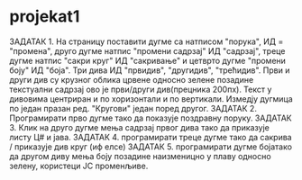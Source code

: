 # projekat1
ЗАДАТАК 1. На страницу поставити дугме са натписом "порука", ИД = "промена", друго дугме натпис "промени садрзај" ИД "садрзај", треце дугме натпис "сакри круг" ИД "сакривање" и цетврто дугме "промени боју" ИД "боја". Три дива ИД "првидив", "другидив", "трећидив". Први и други див су крузног облика црвене односно зелене позадине текстуални садрзај ово је први/други див(прецника 200пx). Текст у дивовима центриран и по хоризонтали и по вертикали. Измедју дугмица по један празан ред. "Кругови" један поред другог.  ЗАДАТАК 2. Програмирати прво дугме тако да показује поздравну поруку.  ЗАДАТАК 3. Клик на друго дугме мења садрзај првог дива тако да приказује листу Ц# и јава.  ЗАДАТАК 4. програмирати треце дугме тако да сакрива / приказује див круг (иф елсе)  ЗАДАТАК 5. програмирати дугме бојатако да другом диву мења боју позадине наизменицно у плаву односно зелену, користеци ЈС променљиве.
